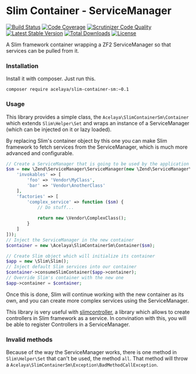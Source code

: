 # Slim Container - ServiceManager

[![Build Status](https://travis-ci.org/acelaya/slim-container-sm.svg)](https://travis-ci.org/acelaya/slim-container-sm)
[![Code Coverage](https://scrutinizer-ci.com/g/acelaya/slim-container-sm/badges/coverage.png?b=master)](https://scrutinizer-ci.com/g/acelaya/slim-container-sm/?branch=master)
[![Scrutinizer Code Quality](https://scrutinizer-ci.com/g/acelaya/slim-container-sm/badges/quality-score.png?b=master)](https://scrutinizer-ci.com/g/acelaya/slim-container-sm/?branch=master)
[![Latest Stable Version](https://poser.pugx.org/acelaya/slim-container-sm/v/stable.png)](https://packagist.org/packages/acelaya/slim-container-sm)
[![Total Downloads](https://poser.pugx.org/acelaya/slim-container-sm/downloads.png)](https://packagist.org/packages/acelaya/slim-container-sm)
[![License](https://poser.pugx.org/acelaya/slim-container-sm/license.png)](https://packagist.org/packages/acelaya/slim-container-sm)

A Slim framework container wrapping a ZF2 ServiceManager so that services can be pulled from it.

### Installation

Install it with composer. Just run this.

    composer require acelaya/slim-container-sm:~0.1

### Usage

This library provides a simple class, the `Acelaya\SlimContainerSm\Container` which extends `Slim\Helper\Set` and wraps an instance of a ServiceManager (which can be injected on it or lazy loaded).

By replacing Slim's container object by this one you can make Slim framework to fetch services from the ServiceManager, which is much more advanced and configurable.

```php
// Create a ServiceManager that is going to be used by the application and add some services to it
$sm = new \Zend\ServiceManager\ServiceManager(new \Zend\ServiceManager\Config([
    'invokables' => [
        'foo' => 'Vendor\MyClass',
        'bar' => 'Vendor\AnotherClass'
    ],
    'factories' => [
        'complex_service' => function ($sm) {
            // Do stuff...
            
            return new \Vendor\ComplexClass();
        }
    ]
]));
// Inject the ServiceManager in the new container
$container = new \Acelaya\SlimContainerSm\Container($sm);

// Create Slim object which will initialize its container
$app = new \Slim\Slim();
// Inject default Slim services into our container
$container->consumeSlimContainer($app->container);
// Override Slim's container with the new one
$app->container = $container;
```

Once this is done, Slim will continue working with the new container as its own, and you can create more complex services using the ServiceManager.

This library is very useful with [slimcontroller](https://github.com/fortrabbit/slimcontroller), a library which allows to create controllers in Slim framework as a service. In convination with this, you will be able to register Controllers in a ServiceManager.

### Invalid methods

Because of the way the ServiceManager works, there is one method in `Slim\Helper\Set` that can't be used, the method `all`. That method will throw a `Acelaya\SlimContainerSm\Exception\BadMethodCallException`.
